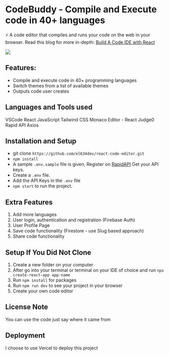 # CodeBuddy - Compile and Execute code in 40+ languages

⚡️ A code editor that compiles and runs your code on the web in your browser.
Read this blog for more in-depth: <a href="https://www.freecodecamp.org/news/how-to-build-react-based-code-editor/" target="__blank">Build A Code IDE with React</a>

<img src="https://github.com/manuarora700/react-code-editor/blob/main/demo.png" />

## Features: 
- Compile and execute code in 40+ programming languages
- Switch themes from a list of available themes
- Outputs code user creates

## Languages and Tools used
VSCode
React
JavaScript
Tailwind CSS
Monaco Editor - React
Judge0
Rapid API
Axios
## Installation and Setup

- git clone `https://github.com/el634dev/react-code-editor.git`
- `npm install`
- A sample `.env.sample` file is given, Register on <a href="https://rapidapi.com/judge0-official/api/judge0-ce/pricing" target="__blank">RapidAPI</a> Get your API keys.
- Create a `.env` file.
- Add the API Keys in the `.env` file
- `npm start` to run the project.

## Extra Features

1. Add more languages
2. User login, authentication and registration (Firebase Auth)
3. User Profile Page
4. Save code functionality (Firestore - use Slug based approach)
5. Share code functionality

## Setup If You Did Not Clone
1. Create a new folder on your computer
2. After go into your terminal or terminal on your IDE of choice and run `npx create-react-app app-name`
3. Run `npm install` for packages
4. Run `npm run dev` to see your project in your browser
5. Create your own code editor

## License Note
You can use the code just say where it came from

## Deployment
I choose to use Vercel to deploy this project
